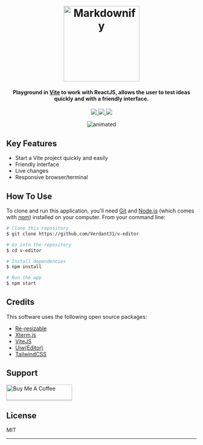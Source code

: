 <h1 align="center">
  <br>
 <img src="https://github.com/Verdant31/v-editor/assets/71015476/13af4ef0-f547-494e-b0d4-67c05839c9d0" alt="Markdownify" width="200">
</h1>

<h4 align="center">Playground in <a href="https://vitejs.dev/" target="_blank">Vite</a> to work
with ReactJS, allows the user to test ideas quickly and with a friendly interface.
</h4>

<p align="center">
  <a href="https://www.linkedin.com/in/jo%C3%A3o-pedro-soares-piovesan-724235191/">
    <img src="https://img.shields.io/badge/LinkedIn-0077B5?style=for-the-badge&logo=linkedin&logoColor=white" />
  </a>
    <a href="https://mail.google.com/mail/u/0/?source=mailto&to=verdantxd@gmail.com&fs=1&tf=cm">
    <img src="https://img.shields.io/badge/Gmail-D14836?style=for-the-badge&logo=gmail&logoColor=white" />
  </a>
      <a href="https://medium.com/@verdantxd">
    <img src="https://img.shields.io/badge/Medium-12100E?style=for-the-badge&logo=medium&logoColor=white" />
  </a>
</p>

<p align="center">
  <img src="https://github.com/Verdant31/v-editor/assets/71015476/53eda4d8-03e1-40f9-b0fe-f64fbc5b10ea" alt="animated" />
</p>

## Key Features

- Start a Vite project quickly and easily
- Friendly interface
- Live changes
- Responsive browser/terminal

## How To Use

To clone and run this application, you'll need [Git](https://git-scm.com) and [Node.js](https://nodejs.org/en/download/) (which comes with [npm](http://npmjs.com)) installed on your computer. From your command line:

```bash
# Clone this repository
$ git clone https://github.com/Verdant31/v-editor

# Go into the repository
$ cd v-editor

# Install dependencies
$ npm install

# Run the app
$ npm start
```

## Credits

This software uses the following open source packages:

- [Re-resizable](https://github.com/bokuweb/re-resizable)
- [Xterm.js](http://xtermjs.org/)
- [ViteJS](https://vitejs.dev/)
- [Uiw(Editor)](https://www.npmjs.com/package/@uiw/react-textarea-code-editor)
- [TailwindCSS](https://tailwindcss.com/)

## Support

<a href="https://www.buymeacoffee.com/verdantxdL" target="_blank"><img src="https://www.buymeacoffee.com/assets/img/custom_images/purple_img.png" alt="Buy Me A Coffee" style="height: 41px !important;width: 174px !important;box-shadow: 0px 3px 2px 0px rgba(190, 190, 190, 0.5) !important;-webkit-box-shadow: 0px 3px 2px 0px rgba(190, 190, 190, 0.5) !important;" ></a>

## License

MIT

---
